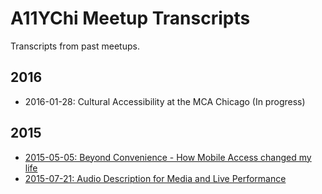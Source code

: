 # A11YChi Meetup Transcripts
Transcripts from past meetups.

## 2016
* 2016-01-28: Cultural Accessibility at the MCA Chicago (In progress)

## 2015
* [2015-05-05: Beyond Convenience - How Mobile Access changed my life](https://github.com/A11YChi/transcripts/blob/master/2015-05-05-Beyond-Convenience.md)
* [2015-07-21: Audio Description for Media and Live Performance](https://github.com/A11YChi/transcripts/blob/master/2015-07-21-Audio-Description.md)

